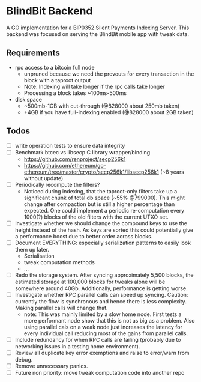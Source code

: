# BlindBit Backend
A GO implementation for a BIP0352 Silent Payments Indexing Server. 
This backend was focused on serving the BlindBit mobile app with tweak data. 

## Requirements
- rpc access to a bitcoin full node 
  - unpruned because we need the prevouts for every transaction in the block with a taproot output
  - Note: Indexing will take longer if the rpc calls take longer 
  - Processing a block takes ~100ms-500ms
- disk space
  - ~500mb-1GB with cut-through (@828000 about 250mb taken)
  - +4GB if you have full-indexing enabled (@828000 about 2GB taken)

## Todos

- [ ] write operation tests to ensure data integrity
- [ ] Benchmark btcec vs libsecp C library wrapper/binding
  - https://github.com/renproject/secp256k1
  - https://github.com/ethereum/go-ethereum/tree/master/crypto/secp256k1/libsecp256k1 (~8 years without update)
- [ ] Periodically recompute the filters? 
  - Noticed during indexing, that the taproot-only filters take up a significant chunk of total db space (~55% @799000).
  This might change after compaction but is still a higher percentage than expected. One could implement a periodic re-computation every 1000(?) blocks of the old filters with the current UTXO set.
- [ ] Investigate whether we should change the compound keys to use the height instead of the hash. As keys are sorted this could potentially give a performance boost due to better order across blocks.
- [ ] Document EVERYTHING: especially serialization patterns to easily look them up later.
  - Serialisation
  - tweak computation methods
  - ...
- [ ] Redo the storage system. After syncing approximately 5,500 blocks, the estimated storage at 100,000 blocks for tweaks alone will be somewhere around 40Gb. Additionally, performance is getting worse.
- [ ] Investigate whether RPC parallel calls can speed up syncing. Caution: currently the flow is synchronous and hence there is less complexity. Making parallel calls will change that.
  - note: This was mainly limited by a slow home node. First tests a more performant node show that this is not as big as a problem. Also using parallel cals on a weak node just increases the latency for every individual call reducing most of the gains from parallel calls. 
- [ ] Include redundancy for when RPC calls are failing (probably due to networking issues in a testing home environment).
- [ ] Review all duplicate key error exemptions and raise to error/warn from debug.
- [ ] Remove unnecessary panics.
- [ ] Future non priority: move tweak computation code into another repo
